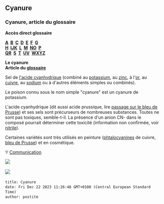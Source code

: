 ## Cyanure
### Cyanure, article du glossaire
 **Accès direct glossaire**

**[A](a.html)  [B](b.html)  [C](c.html)  [D](d.html)  [E](e.html)  [F](f.html)  [G](g.html)  
[H](h.html)  [IJK](ijk.html)  [L](l.html)  [M](m.html)  [NO](no.html)  [P](p.html)  
[QR](qr.html)  [S](s.html)  [T](t.html)  [UV](uv.html)  [WXYZ](wxyz.html)**

**Le cyanure  
Article du [glossaire](glossaire.html)**

Sel de [l'acide cyanhydrique](c.html#cyanhydriqueacide) (combiné au [potassium](annexe1.html#po), au [zinc](annexe1.html#zn), à l'[or](annexe1.html#au), au [cuivre](annexe1.html#cu), au [sodium](sodium.html) ou à d'autres éléments simples ou combinés).

Le poison connu sous le nom simple "cyanure" est un cyanure de potassium.

L'acide cyanhydrique (dit aussi acide prussique, lire [passage sur le bleu de Prusse](bleuschauds.html#cyanuredefer)) et ses sels sont précurseurs de nombreuses substances. Toutes ne sont pas toxiques, semble-t-il. La présence d'un anion CN- dans le composé pourrait déterminer cette toxicité (information non confirmée, voir [nitrile](nitrile.html)).

Certaines variétés sont très utilisés en peinture ([phtalocyanines](phtalocyanines.html) de cuivre, [bleu de Prusse](bleuschauds.html#lebleudeprusse)) et en cosmétique.



![](images/flechebas.gif) [Communication](http://www.artrealite.com/annonceurs.htm) 

[![](https://cbonvin.fr/sites/regie.artrealite.com/visuels/campagne1.png)](index-2.html#20131014)

![](https://cbonvin.fr/sites/regie.artrealite.com/visuels/campagne2.png)
```
title: Cyanure
date: Fri Dec 22 2023 11:26:48 GMT+0100 (Central European Standard Time)
author: postite
```
